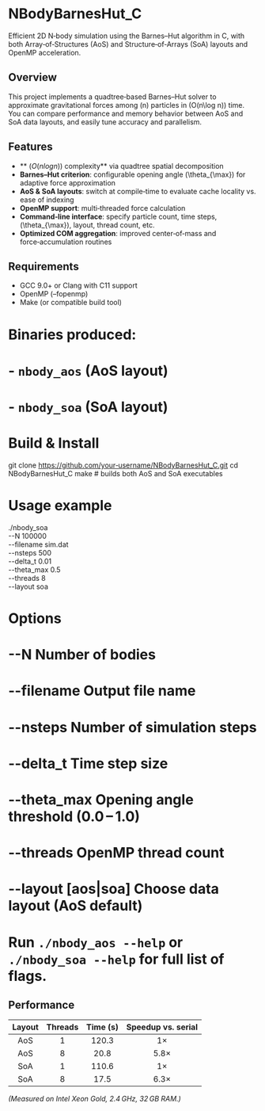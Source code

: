# NBodyBarnesHut_C

Efficient 2D N‑body simulation using the Barnes–Hut algorithm in C, with both Array‑of‑Structures (AoS) and Structure‑of‑Arrays (SoA) layouts and OpenMP acceleration.

## Overview
This project implements a quadtree‑based Barnes–Hut solver to approximate gravitational forces among \(n\) particles in \(O(n\log n)\) time. You can compare performance and memory behavior between AoS and SoA data layouts, and easily tune accuracy and parallelism.

## Features
- ** $(O(nlog n))$ complexity** via quadtree spatial decomposition  
- **Barnes–Hut criterion**: configurable opening angle \(\theta_{\max}\) for adaptive force approximation  
- **AoS & SoA layouts**: switch at compile‑time to evaluate cache locality vs. ease of indexing  
- **OpenMP support**: multi‑threaded force calculation  
- **Command‑line interface**: specify particle count, time steps, \(\theta_{\max}\), layout, thread count, etc.  
- **Optimized COM aggregation**: improved center‑of‑mass and force‑accumulation routines  

## Requirements
- GCC 9.0+ or Clang with C11 support  
- OpenMP (–fopenmp)  
- Make (or compatible build tool)  

# Binaries produced:
# - `nbody_aos` (AoS layout)  
# - `nbody_soa` (SoA layout)  

# Build & Install
git clone https://github.com/your‑username/NBodyBarnesHut_C.git
cd NBodyBarnesHut_C
make            # builds both AoS and SoA executables

# Usage example
./nbody_soa \
  --N 100000 \
  --filename sim.dat \
  --nsteps 500 \
  --delta_t 0.01 \
  --theta_max 0.5 \
  --threads 8 \
  --layout soa

# Options
# --N <int>            Number of bodies
# --filename <string>  Output file name
# --nsteps <int>       Number of simulation steps
# --delta_t <float>    Time step size
# --theta_max <float>  Opening angle threshold (0.0 – 1.0)
# --threads <int>      OpenMP thread count
# --layout [aos|soa]   Choose data layout (AoS default)

# Run `./nbody_aos --help` or `./nbody_soa --help` for full list of flags.

## Performance
| Layout | Threads | Time (s) | Speedup vs. serial |
|:------:|:-------:|:--------:|:------------------:|
| AoS    | 1       | 120.3    | 1×                 |
| AoS    | 8       |  20.8    | 5.8×               |
| SoA    | 1       | 110.6    | 1×                 |
| SoA    | 8       |  17.5    | 6.3×               |

*(Measured on Intel Xeon Gold, 2.4 GHz, 32 GB RAM.)*



